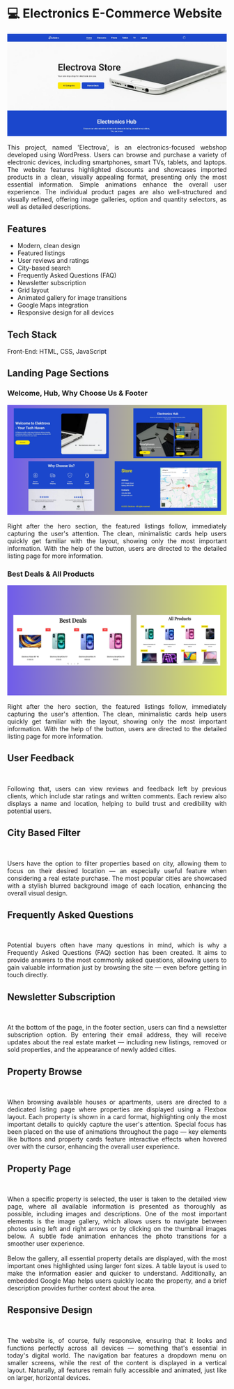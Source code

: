 <body> 
    <h1>💻 Electronics E-Commerce Website  </h1>  
    <img src="img/1.JPG" alt="img_homepage"> 
    <p align="justify">This project, named 'Electrova', is an electronics-focused webshop developed using WordPress. Users can browse and purchase a variety of electronic devices, including smartphones, smart TVs, tablets, and laptops. The website features highlighted discounts and showcases imported products in a clean, visually appealing format, presenting only the most essential information. Simple animations enhance the overall user experience. The individual product pages are also well-structured and visually refined, offering image galleries, option and quantity selectors, as well as detailed descriptions.</p>
    <h2>Features</h2>
    <ul>
        <li>Modern, clean design</li>
        <li>Featured listings</li>
        <li>User reviews and ratings</li>
        <li>City-based search</li>
        <li>Frequently Asked Questions (FAQ)</li>
        <li>Newsletter subscription</li>
        <li>Grid layout</li>
        <li>Animated gallery for image transitions</li>
        <li>Google Maps integration</li>
        <li>Responsive design for all devices</li>
      </ul>   
    <h2>Tech Stack</h2>  
    <p>Front-End: HTML, CSS, JavaScript</p>   
    <h2>Landing Page Sections</h2> 
    <h3>Welcome, Hub, Why Choose Us & Footer </h3>
    <img src="img/ketto.png" alt="" srcset="">    
    <p align="justify">Right after the hero section, the featured listings follow, immediately capturing the user's attention. The clean, minimalistic cards help users quickly get familiar with the layout, showing only the most important information. With the help of the button, users are directed to the detailed listing page for more information.</p>
    <h3>Best Deals & All Products</h3>
    <img src="img/egy.png" alt="" srcset="">    
    <p align="justify">Right after the hero section, the featured listings follow, immediately capturing the user's attention. The clean, minimalistic cards help users quickly get familiar with the layout, showing only the most important information. With the help of the button, users are directed to the detailed listing page for more information.</p>
    <h2>User Feedback</h2>  
    <img src="img/git6.JPG" alt="" srcset="">    
    <p align="justify">Following that, users can view reviews and feedback left by previous clients, which include star ratings and written comments. Each review also displays a name and location, helping to build trust and credibility with potential users.</p>
    <h2>City Based Filter</h2>
    <img src="img/git7.JPG" alt="" srcset="">
    <p align="justify">Users have the option to filter properties based on city, allowing them to focus on their desired location — an especially useful feature when considering a real estate purchase. The most popular cities are showcased with a stylish blurred background image of each location, enhancing the overall visual design.</p>
    <h2>Frequently Asked Questions</h2>
    <img src="img/git8.JPG" alt="" srcset="">  
    <p align="justify">Potential buyers often have many questions in mind, which is why a Frequently Asked Questions (FAQ) section has been created. It aims to provide answers to the most commonly asked questions, allowing users to gain valuable information just by browsing the site — even before getting in touch directly.</p>
    <h2>Newsletter Subscription</h2>
    <img src="img/git9.JPG" alt="" srcset=""> 
    <p align="justify">At the bottom of the page, in the footer section, users can find a newsletter subscription option. By entering their email address, they will receive updates about the real estate market — including new listings, removed or sold properties, and the appearance of newly added cities.</p>
    <h2>Property Browse</h2>
    <img src="img/git2.JPG" alt="" srcset="">
    <p align="justify">When browsing available houses or apartments, users are directed to a dedicated listing page where properties are displayed using a Flexbox layout. Each property is shown in a card format, highlighting only the most important details to quickly capture the user's attention. Special focus has been placed on the use of animations throughout the page — key elements like buttons and property cards feature interactive effects when hovered over with the cursor, enhancing the overall user experience.</p>
    <h2>Property Page</h2>
    <img src="img/git3.JPG" alt="" srcset="">
    <p align="justify">When a specific property is selected, the user is taken to the detailed view page, where all available information is presented as thoroughly as possible, including images and descriptions. One of the most important elements is the image gallery, which allows users to navigate between photos using left and right arrows or by clicking on the thumbnail images below. A subtle fade animation enhances the photo transitions for a smoother user experience. <br><br>
        Below the gallery, all essential property details are displayed, with the most important ones highlighted using larger font sizes. A table layout is used to make the information easier and quicker to understand. Additionally, an embedded Google Map helps users quickly locate the property, and a brief description provides further context about the area.</p>
    <h2>Responsive Design</h2>
    <img src="img/git13.png" alt="" srcset="">
    <p align="justify">The website is, of course, fully responsive, ensuring that it looks and functions perfectly across all devices — something that's essential in today's digital world. The navigation bar features a dropdown menu on smaller screens, while the rest of the content is displayed in a vertical layout. Naturally, all features remain fully accessible and animated, just like on larger, horizontal devices.</p>

    
    
    
